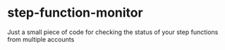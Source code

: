 # step-function-monitor
Just a small piece of code for checking the status of your step functions from multiple accounts
